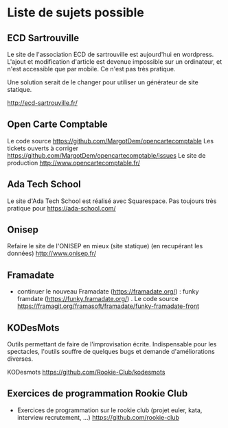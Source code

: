 # Liste de sujets possible

## ECD Sartrouville

Le site de l'association ECD de sartrouville est aujourd'hui en wordpress. L'ajout et modification d'article est devenue impossible sur un ordinateur, et n'est accessible que par mobile. Ce n'est pas très pratique.

Une solution serait de le changer pour utiliser un générateur de site statique.

http://ecd-sartrouville.fr/

## Open Carte Comptable

Le code source https://github.com/MargotDem/opencartecomptable
Les tickets ouverts à corriger https://github.com/MargotDem/opencartecomptable/issues
Le site de production http://www.opencartecomptable.fr/


## Ada Tech School

Le site d'Ada Tech School est réalisé avec Squarespace. Pas toujours très pratique pour https://ada-school.com/


## Onisep

Refaire le site de l'ONISEP en mieux (site statique) (en recupérant les données) http://www.onisep.fr/


## Framadate

- continuer le nouveau Framadate (https://framadate.org/) : funky framdate (https://funky.framadate.org/) . Le code source https://framagit.org/framasoft/framadate/funky-framadate-front


## KODesMots

Outils permettant de faire de l'improvisation écrite. Indispensable pour les spectacles, l'outils souffre de quelques bugs et demande d'améliorations diverses.

KODesmots https://github.com/Rookie-Club/kodesmots


## Exercices de programmation Rookie Club

- Exercices de programmation sur le rookie club (projet euler, kata, interview recrutement, ...) https://github.com/rookie-club



